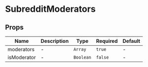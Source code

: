 # SubredditModerators

## Props

<!-- @vuese:SubredditModerators:props:start -->
|Name|Description|Type|Required|Default|
|---|---|---|---|---|
|moderators|-|`Array`|`true`|-|
|isModerator|-|`Boolean`|`false`|-|

<!-- @vuese:SubredditModerators:props:end -->


